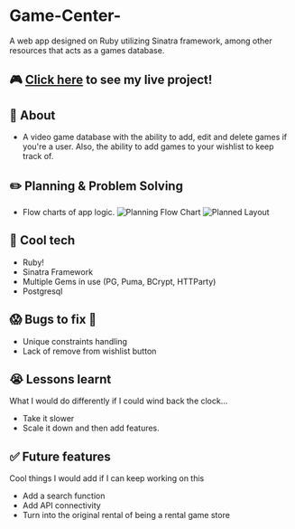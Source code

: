 # Game-Center-
A web app designed on Ruby utilizing Sinatra framework, among other resources that acts as a games database. 

## :video_game: [Click here](https://game-center.fly.dev/) to see my live project!

## :page_facing_up: About
- A video game database with the ability to add, edit and delete games if you're a user. Also, the ability to add games to your wishlist to keep track of. 

## :pencil2: Planning & Problem Solving
- Flow charts of app logic.
![Planning Flow Chart](https://i.imgur.com/syaosmD.png)
![Planned Layout](https://i.imgur.com/Le8YnFf.png)

## :rocket: Cool tech
- Ruby!
- Sinatra Framework
- Multiple Gems in use (PG, Puma, BCrypt, HTTParty)
- Postgresql

## :scream: Bugs to fix :poop:
- Unique constraints handling
- Lack of remove from wishlist button

## :sob: Lessons learnt
What I would do differently if I could wind back the clock...
- Take it slower
- Scale it down and then add features. 

## :white_check_mark: Future features
Cool things I would add if I can keep working on this
- Add a search function
- Add API connectivity
- Turn into the original rental of being a rental game store
